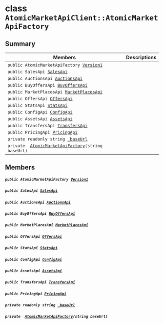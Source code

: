 # class `AtomicMarketApiClient::AtomicMarketApiFactory` 

## Summary

 Members                                | Descriptions                                
----------------------------------------|---------------------------------------------
`public AtomicMarketApiFactory `[`Version1`](#class_atomic_market_api_client_1_1_atomic_market_api_factory_1a128f58d66efc599b159c9ce47b14b02b) | 
`public SalesApi `[`SalesApi`](#class_atomic_market_api_client_1_1_atomic_market_api_factory_1a498126f12ac328ac742c0c8ff5d07a7b) | 
`public AuctionsApi `[`AuctionsApi`](#class_atomic_market_api_client_1_1_atomic_market_api_factory_1a96ea580a5287dc7777fc4e6d5bf80292) | 
`public BuyOffersApi `[`BuyOffersApi`](#class_atomic_market_api_client_1_1_atomic_market_api_factory_1a908eff26a88171a0ee21cec78fc8c36b) | 
`public MarketPlacesApi `[`MarketPlacesApi`](#class_atomic_market_api_client_1_1_atomic_market_api_factory_1a25fd47bd7f1cc870f8211c5863af15f4) | 
`public OffersApi `[`OffersApi`](#class_atomic_market_api_client_1_1_atomic_market_api_factory_1a108e2c7848ed84930e436d918ddea129) | 
`public StatsApi `[`StatsApi`](#class_atomic_market_api_client_1_1_atomic_market_api_factory_1a27713262d08797fa347f61a9a9280a9b) | 
`public ConfigApi `[`ConfigApi`](#class_atomic_market_api_client_1_1_atomic_market_api_factory_1a170f55f7a9a00955b9a21992ac926f59) | 
`public AssetsApi `[`AssetsApi`](#class_atomic_market_api_client_1_1_atomic_market_api_factory_1afab9b78a486f9cec6e48fee9d42e0f28) | 
`public TransfersApi `[`TransfersApi`](#class_atomic_market_api_client_1_1_atomic_market_api_factory_1a99c8dcee62833d9aab10b4c702fca109) | 
`public PricingApi `[`PricingApi`](#class_atomic_market_api_client_1_1_atomic_market_api_factory_1a1152d6d7a45a24520df7cfdaccbdd684) | 
`private readonly string `[`_baseUrl`](#class_atomic_market_api_client_1_1_atomic_market_api_factory_1a50e91e46e4294c5dda34da06f1d5824a) | 
`private  `[`AtomicMarketApiFactory`](#class_atomic_market_api_client_1_1_atomic_market_api_factory_1ac500a4aa7e23a1efc1a8c5545b17fc49)`(string baseUrl)` | 

## Members

##### `public AtomicMarketApiFactory `[`Version1`](#class_atomic_market_api_client_1_1_atomic_market_api_factory_1a128f58d66efc599b159c9ce47b14b02b) 

##### `public SalesApi `[`SalesApi`](#class_atomic_market_api_client_1_1_atomic_market_api_factory_1a498126f12ac328ac742c0c8ff5d07a7b) 

##### `public AuctionsApi `[`AuctionsApi`](#class_atomic_market_api_client_1_1_atomic_market_api_factory_1a96ea580a5287dc7777fc4e6d5bf80292) 

##### `public BuyOffersApi `[`BuyOffersApi`](#class_atomic_market_api_client_1_1_atomic_market_api_factory_1a908eff26a88171a0ee21cec78fc8c36b) 

##### `public MarketPlacesApi `[`MarketPlacesApi`](#class_atomic_market_api_client_1_1_atomic_market_api_factory_1a25fd47bd7f1cc870f8211c5863af15f4) 

##### `public OffersApi `[`OffersApi`](#class_atomic_market_api_client_1_1_atomic_market_api_factory_1a108e2c7848ed84930e436d918ddea129) 

##### `public StatsApi `[`StatsApi`](#class_atomic_market_api_client_1_1_atomic_market_api_factory_1a27713262d08797fa347f61a9a9280a9b) 

##### `public ConfigApi `[`ConfigApi`](#class_atomic_market_api_client_1_1_atomic_market_api_factory_1a170f55f7a9a00955b9a21992ac926f59) 

##### `public AssetsApi `[`AssetsApi`](#class_atomic_market_api_client_1_1_atomic_market_api_factory_1afab9b78a486f9cec6e48fee9d42e0f28) 

##### `public TransfersApi `[`TransfersApi`](#class_atomic_market_api_client_1_1_atomic_market_api_factory_1a99c8dcee62833d9aab10b4c702fca109) 

##### `public PricingApi `[`PricingApi`](#class_atomic_market_api_client_1_1_atomic_market_api_factory_1a1152d6d7a45a24520df7cfdaccbdd684) 

##### `private readonly string `[`_baseUrl`](#class_atomic_market_api_client_1_1_atomic_market_api_factory_1a50e91e46e4294c5dda34da06f1d5824a) 

##### `private  `[`AtomicMarketApiFactory`](#class_atomic_market_api_client_1_1_atomic_market_api_factory_1ac500a4aa7e23a1efc1a8c5545b17fc49)`(string baseUrl)` 

